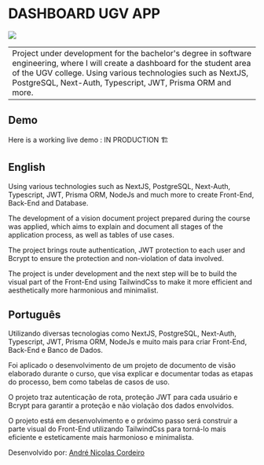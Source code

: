 # DASHBOARD UGV APP

<img src="./public/SITEUGV.gif" />

<table>
<tr>
<td>
  Project under development for the bachelor's degree in software engineering, where I will create a dashboard for the student area of ​​the UGV college. Using various technologies such as NextJS, PostgreSQL, Next-Auth, Typescript, JWT, Prisma ORM and more.
</td>
</tr>
</table>

## Demo

Here is a working live demo : IN PRODUCTION 🏗️

## English

Using various technologies such as NextJS, PostgreSQL, Next-Auth, Typescript, JWT, Prisma ORM, NodeJs and much more to create Front-End, Back-End and Database.

The development of a vision document project prepared during the course was applied, which aims to explain and document all stages of the application process, as well as tables of use cases.

The project brings route authentication, JWT protection to each user and Bcrypt to ensure the protection and non-violation of data involved.

The project is under development and the next step will be to build the visual part of the Front-End using TailwindCss to make it more efficient and aesthetically more harmonious and minimalist.

## Português

Utilizando diversas tecnologias como NextJS, PostgreSQL, Next-Auth, Typescript, JWT, Prisma ORM, NodeJs e muito mais para criar Front-End, Back-End e Banco de Dados.

Foi aplicado o desenvolvimento de um projeto de documento de visão elaborado durante o curso, que visa explicar e documentar todas as etapas do processo, bem como tabelas de casos de uso.

O projeto traz autenticação de rota, proteção JWT para cada usuário e Bcrypt para garantir a proteção e não violação dos dados envolvidos.

O projeto está em desenvolvimento e o próximo passo será construir a parte visual do Front-End utilizando TailwindCss para torná-lo mais eficiente e esteticamente mais harmonioso e minimalista.

Desenvolvido por: [André Nicolas Cordeiro ](https://www.instagram.com/andrencordeiro/)
